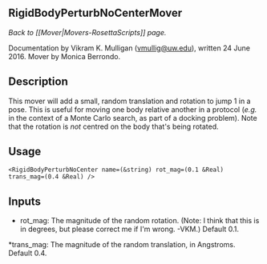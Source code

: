 ## RigidBodyPerturbNoCenterMover
*Back to [[Mover|Movers-RosettaScripts]] page.*

Documentation by Vikram K. Mulligan (vmullig@uw.edu), written 24 June 2016.  Mover by Monica Berrondo.

## Description

This mover will add a small, random translation and rotation to jump 1 in a pose.  This is useful for moving one body relative another in a protocol (*e.g.* in the context of a Monte Carlo search, as part of a docking problem).  Note that the rotation is *not* centred on the body that's being rotated.

## Usage

```
<RigidBodyPerturbNoCenter name=(&string) rot_mag=(0.1 &Real) trans_mag=(0.4 &Real) />
```

## Inputs

* rot_mag: The magnitude of the random rotation.  (Note: I think that this is in degrees, but please correct me if I'm wrong. -VKM.)  Default 0.1.

*trans_mag: The magnitude of the random translation, in Angstroms.  Default 0.4.